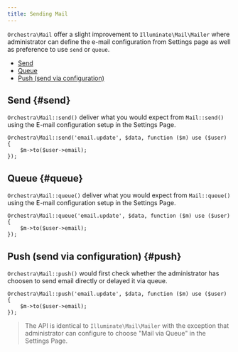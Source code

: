```yaml
---
title: Sending Mail
---
```


`Orchestra\Mail` offer a slight improvement to `Illuminate\Mail\Mailer` where administrator can define the e-mail configuration from Settings page as well as preference to use `send` or `queue`.

* [Send](#send)
* [Queue](#queue)
* [Push (send via configuration)](#push)

## Send {#send}

`Orchestra\Mail::send()` deliver what you would expect from `Mail::send()` using the E-mail configuration setup in the Settings Page.

	Orchestra\Mail::send('email.update', $data, function ($m) use ($user) {
		$m->to($user->email);
	});

## Queue {#queue}

`Orchestra\Mail::queue()` deliver what you would expect from `Mail::queue()` using the E-mail configuration setup in the Settings Page.

	Orchestra\Mail::queue('email.update', $data, function ($m) use ($user) {
		$m->to($user->email);
	});

## Push (send via configuration) {#push}

`Orchestra\Mail::push()` would first check whether the administrator has choosen to send email directly or delayed it via queue.

	Orchestra\Mail::push('email.update', $data, function ($m) use ($user) {
		$m->to($user->email);
	});

> The API is identical to `Illuminate\Mail\Mailer` with the exception that administrator can configure to choose "Mail via Queue" in the Settings Page.

